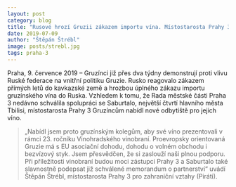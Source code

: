 ```yaml
---
layout: post
category: blog
title: "Rusové hrozí Gruzii zákazem importu vína. Místostarosta Prahy 3 nabídl, ať ho přivezou do Čech"
date: 2019-07-09
author: "Štěpán Štrébl"
image: posts/strebl.jpg
tags: praha-3
---
```


Praha, 9. července 2019 – Gruzínci již přes dva týdny demonstrují proti vlivu Ruské federace na vnitřní politiku Gruzie. Rusko reagovalo zákazem přímých letů do kavkazské země a hrozbou úplného zákazu importu gruzínského vína do Ruska. Vzhledem k tomu, že Rada městské části Praha 3 nedávno schválila spolupráci se Saburtalo, největší čtvrtí hlavního města Tbilisi, místostarosta Prahy 3 Gruzíncům nabídl nové odbytiště pro jejich víno.

> „Nabídl jsem proto gruzínským kolegům, aby své víno prezentovali v rámci 23. ročníku Vinohradského vinobraní. Proevropsky orientovaná Gruzie má s EU asociační dohodu, dohodu o volném obchodu i bezvízový styk. Jsem přesvědčen, že si zaslouží naši plnou podporu. Při příležitosti vinobraní budou moci zástupci Prahy 3 a Saburtalo také slavnostně podepsat již schválené memorandum o partnerství“ uvádí Štěpán Štrébl, místostarosta Prahy 3 pro zahraniční vztahy (Piráti).

